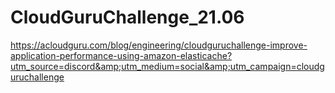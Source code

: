 # CloudGuruChallenge_21.06
https://acloudguru.com/blog/engineering/cloudguruchallenge-improve-application-performance-using-amazon-elasticache?utm_source=discord&amp;utm_medium=social&amp;utm_campaign=cloudguruchallenge

